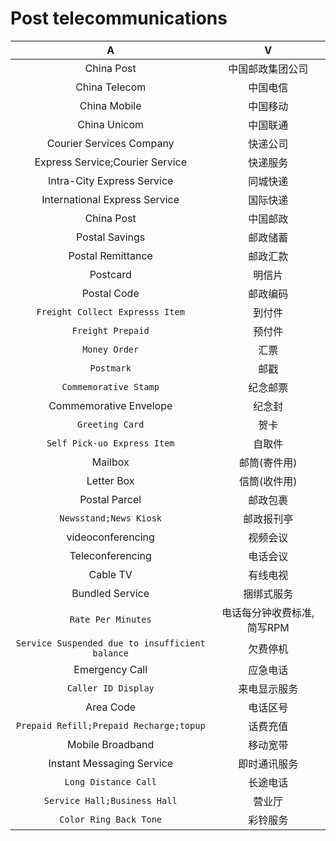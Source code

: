 # Post telecommunications


A|V
:---:|:---:
China Post|中国邮政集团公司
China Telecom|中国电信
China Mobile|中国移动
China Unicom|中国联通
Courier Services Company|快递公司
Express Service;Courier Service|快递服务
Intra-City Express Service|同城快递
International Express Service|国际快递
China Post|中国邮政
Postal Savings|邮政储蓄
Postal Remittance|邮政汇款
Postcard|明信片
Postal Code|邮政编码
`Freight Collect Expresss Item`|到付件
`Freight Prepaid`|预付件
`Money Order`|汇票
`Postmark`|邮戳
`Commemorative Stamp`|纪念邮票
Commemorative Envelope|纪念封
`Greeting Card`|贺卡
`Self Pick-uo Express Item` | 自取件
Mailbox|邮筒(寄件用)
Letter Box|信筒(收件用)
Postal Parcel|邮政包裹
`Newsstand;News Kiosk`|邮政报刊亭
videoconferencing|视频会议
Teleconferencing|电话会议
Cable TV|有线电视
Bundled Service|捆绑式服务
`Rate Per Minutes`|电话每分钟收费标准, 简写RPM
`Service Suspended due to insufficient balance`|欠费停机
Emergency Call|应急电话
`Caller ID Display`|来电显示服务
Area Code|电话区号
`Prepaid Refill;Prepaid Recharge;topup`|话费充值
Mobile Broadband|移动宽带
Instant Messaging Service|即时通讯服务
`Long Distance Call`|长途电话
`Service Hall;Business Hall`|营业厅
`Color Ring Back Tone`|彩铃服务
